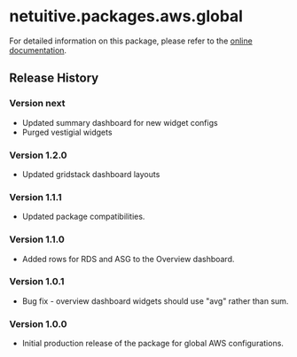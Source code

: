 # netuitive.packages.aws.global

For detailed information on this package, please refer to the [online documentation](https://help.netuitive.com/Content/Integrations/aws.htm).

## Release History

### Version next

* Updated summary dashboard for new widget configs
* Purged vestigial widgets

### Version 1.2.0

* Updated gridstack dashboard layouts

### Version 1.1.1

* Updated package compatibilities.

### Version 1.1.0

* Added rows for RDS and ASG to the Overview dashboard.

### Version 1.0.1

* Bug fix - overview dashboard widgets should use "avg" rather than sum.

### Version 1.0.0

* Initial production release of the package for global AWS configurations.
